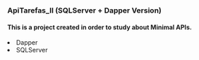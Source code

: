 ### ApiTarefas_II (SQLServer + Dapper Version)
#### This is a project created in order to study about Minimal APIs.
<li>Dapper</li>
<li>SQLServer</li>
